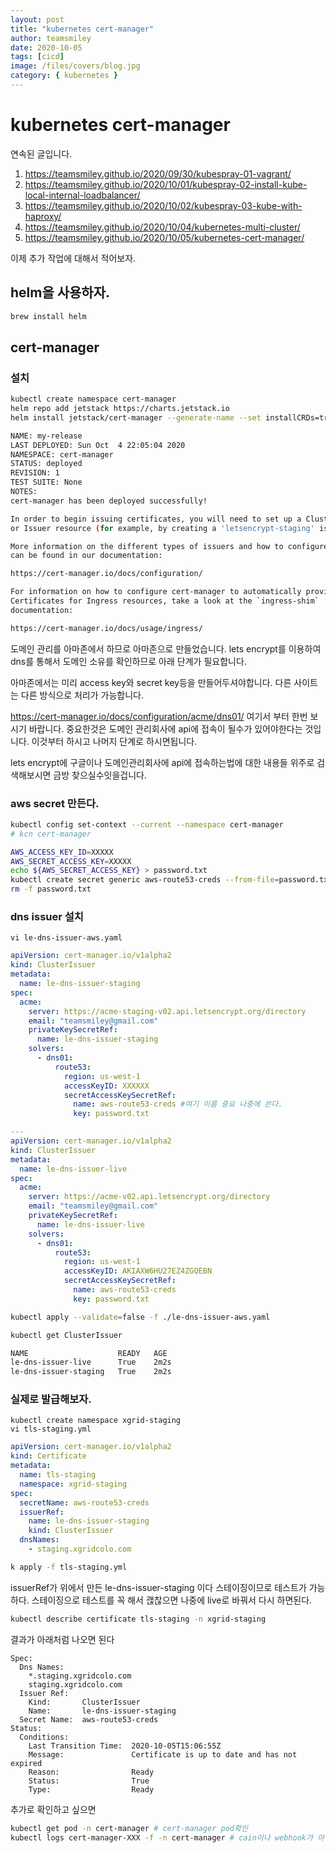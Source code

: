 ```yaml
---
layout: post
title: "kubernetes cert-manager"
author: teamsmiley
date: 2020-10-05
tags: [cicd]
image: /files/covers/blog.jpg
category: { kubernetes }
---
```


# kubernetes cert-manager

연속된 글입니다.

1. <https://teamsmiley.github.io/2020/09/30/kubespray-01-vagrant/>
1. <https://teamsmiley.github.io/2020/10/01/kubespray-02-install-kube-local-internal-loadbalancer/>
1. <https://teamsmiley.github.io/2020/10/02/kubespray-03-kube-with-haproxy/>
1. <https://teamsmiley.github.io/2020/10/04/kubernetes-multi-cluster/>
1. <https://teamsmiley.github.io/2020/10/05/kubernetes-cert-manager/>

이제 추가 작업에 대해서 적어보자.

## helm을 사용하자.

```bash
brew install helm
```

## cert-manager

### 설치

```bash
kubectl create namespace cert-manager
helm repo add jetstack https://charts.jetstack.io
helm install jetstack/cert-manager --generate-name --set installCRDs=true
```

```bash
NAME: my-release
LAST DEPLOYED: Sun Oct  4 22:05:04 2020
NAMESPACE: cert-manager
STATUS: deployed
REVISION: 1
TEST SUITE: None
NOTES:
cert-manager has been deployed successfully!

In order to begin issuing certificates, you will need to set up a ClusterIssuer
or Issuer resource (for example, by creating a 'letsencrypt-staging' issuer).

More information on the different types of issuers and how to configure them
can be found in our documentation:

https://cert-manager.io/docs/configuration/

For information on how to configure cert-manager to automatically provision
Certificates for Ingress resources, take a look at the `ingress-shim`
documentation:

https://cert-manager.io/docs/usage/ingress/
```

도메인 관리를 아마존에서 하므로 아마존으로 만들었습니다. lets encrypt를 이용하여 dns를 통해서 도메인 소유를 확인하므로 아래 단계가 필요합니다.

아마존에서는 미리 access key와 secret key등을 만들어두셔야합니다. 다른 사이트는 다른 방식으로 처리가 가능합니다.

https://cert-manager.io/docs/configuration/acme/dns01/ 여기서 부터 한번 보시기 바랍니다. 중요한것은 도메인 관리회사에 api에 접속이 될수가 있어야한다는 것입니다. 이것부터 하시고 나머지 단계로 하시면됩니다.

lets encrypt에 구글이나 도메인관리회사에 api에 접속하는법에 대한 내용들 위주로 검색해보시면 금방 찾으실수잇을겁니다.

### aws secret 만든다.

```bash
kubectl config set-context --current --namespace cert-manager
# kcn cert-manager
```

```bash
AWS_ACCESS_KEY_ID=XXXXX
AWS_SECRET_ACCESS_KEY=XXXXX
echo ${AWS_SECRET_ACCESS_KEY} > password.txt
kubectl create secret generic aws-route53-creds --from-file=password.txt -n cert-manager
rm -f password.txt
```

### dns issuer 설치

```
vi le-dns-issuer-aws.yaml
```

```yml
apiVersion: cert-manager.io/v1alpha2
kind: ClusterIssuer
metadata:
  name: le-dns-issuer-staging
spec:
  acme:
    server: https://acme-staging-v02.api.letsencrypt.org/directory
    email: "teamsmiley@gmail.com"
    privateKeySecretRef:
      name: le-dns-issuer-staging
    solvers:
      - dns01:
          route53:
            region: us-west-1
            accessKeyID: XXXXXX
            secretAccessKeySecretRef:
              name: aws-route53-creds #여기 이름 중요 나중에 쓴다.
              key: password.txt

---
apiVersion: cert-manager.io/v1alpha2
kind: ClusterIssuer
metadata:
  name: le-dns-issuer-live
spec:
  acme:
    server: https://acme-v02.api.letsencrypt.org/directory
    email: "teamsmiley@gmail.com"
    privateKeySecretRef:
      name: le-dns-issuer-live
    solvers:
      - dns01:
          route53:
            region: us-west-1
            accessKeyID: AKIAXW6HU27EZ4ZGQEBN
            secretAccessKeySecretRef:
              name: aws-route53-creds
              key: password.txt
```

```bash
kubectl apply --validate=false -f ./le-dns-issuer-aws.yaml

kubectl get ClusterIssuer

NAME                    READY   AGE
le-dns-issuer-live      True    2m2s
le-dns-issuer-staging   True    2m2s
```

### 실제로 발급해보자.

```
kubectl create namespace xgrid-staging
vi tls-staging.yml
```

```yml
apiVersion: cert-manager.io/v1alpha2
kind: Certificate
metadata:
  name: tls-staging
  namespace: xgrid-staging
spec:
  secretName: aws-route53-creds
  issuerRef:
    name: le-dns-issuer-staging
    kind: ClusterIssuer
  dnsNames:
    - staging.xgridcolo.com
```

```bash
k apply -f tls-staging.yml
```

issuerRef가 위에서 만든 le-dns-issuer-staging 이다 스테이징이므로 테스트가 가능하다. 스테이징으로 테스트를 꼭 해서 괞찮으면 나중에 live로 바꿔서 다시 하면된다.

```bash
kubectl describe certificate tls-staging -n xgrid-staging
```

결과가 아래처럼 나오면 된다

```
Spec:
  Dns Names:
    *.staging.xgridcolo.com
    staging.xgridcolo.com
  Issuer Ref:
    Kind:       ClusterIssuer
    Name:       le-dns-issuer-staging
  Secret Name:  aws-route53-creds
Status:
  Conditions:
    Last Transition Time:  2020-10-05T15:06:55Z
    Message:               Certificate is up to date and has not expired
    Reason:                Ready
    Status:                True
    Type:                  Ready
```

추가로 확인하고 싶으면

```bash
kubectl get pod -n cert-manager # cert-manager pod확인
kubectl logs cert-manager-XXX -f -n cert-manager # cain이나 webhook가 아닌 main pod를 체크해야한다.
```

<!--
## ingress-nginx

## prometheus flentd grafana

## -->
